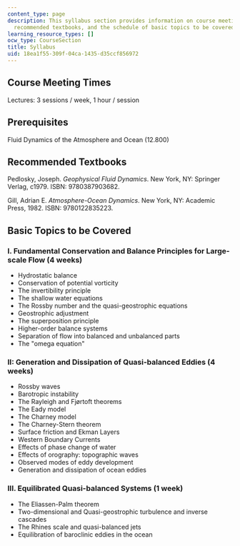 ```yaml
---
content_type: page
description: This syllabus section provides information on course meeting times, prerequisites,
  recommended textbooks, and the schedule of basic topics to be covered.
learning_resource_types: []
ocw_type: CourseSection
title: Syllabus
uid: 18ea1f55-309f-04ca-1435-d35ccf856972
---
```


Course Meeting Times
--------------------

Lectures: 3 sessions / week, 1 hour / session

Prerequisites
-------------

Fluid Dynamics of the Atmosphere and Ocean (12.800)

Recommended Textbooks
---------------------

Pedlosky, Joseph. _Geophysical Fluid Dynamics_. New York, NY: Springer Verlag, c1979. ISBN: 9780387903682.

Gill, Adrian E. _Atmosphere-Ocean Dynamics_. New York, NY: Academic Press, 1982. ISBN: 9780122835223.

Basic Topics to be Covered
--------------------------

### I. Fundamental Conservation and Balance Principles for Large-scale Flow (4 weeks)

*   Hydrostatic balance
*   Conservation of potential vorticity
*   The invertibility principle
*   The shallow water equations
*   The Rossby number and the quasi-geostrophic equations
*   Geostrophic adjustment
*   The superposition principle
*   Higher-order balance systems
*   Separation of flow into balanced and unbalanced parts
*   The "omega equation"

### II: Generation and Dissipation of Quasi-balanced Eddies (4 weeks)

*   Rossby waves
*   Barotropic instability
*   The Rayleigh and Fjørtoft theorems
*   The Eady model
*   The Charney model
*   The Charney-Stern theorem
*   Surface friction and Ekman Layers
*   Western Boundary Currents
*   Effects of phase change of water
*   Effects of orography: topographic waves
*   Observed modes of eddy development
*   Generation and dissipation of ocean eddies

### III. Equilibrated Quasi-balanced Systems (1 week)

*   The Eliassen-Palm theorem
*   Two-dimensional and Quasi-geostrophic turbulence and inverse cascades
*   The Rhines scale and quasi-balanced jets
*   Equilibration of baroclinic eddies in the ocean